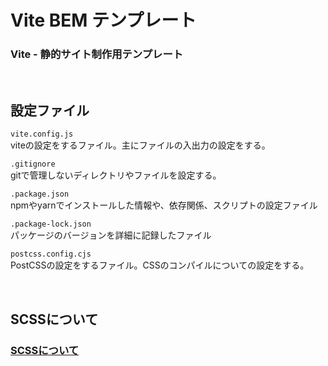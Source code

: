 # Vite BEM テンプレート
### Vite - 静的サイト制作用テンプレート

<br>

## 設定ファイル
`vite.config.js`<br>
viteの設定をするファイル。主にファイルの入出力の設定をする。

`.gitignore`<br>
gitで管理しないディレクトリやファイルを設定する。

`.package.json`<br>
npmやyarnでインストールした情報や、依存関係、スクリプトの設定ファイル

`.package-lock.json`<br>
パッケージのバージョンを詳細に記録したファイル

`postcss.config.cjs`<br>
PostCSSの設定をするファイル。CSSのコンパイルについての設定をする。

<br>

## SCSSについて
### [SCSSについて](./src/scss/README.md)
